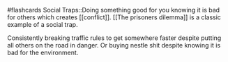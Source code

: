 #flashcards
Social Traps::Doing something good for you knowing it is bad for others which creates [[conflict]]. [[The prisoners dilemma]] is a classic example of a social trap.

Consistently breaking traffic rules to get somewhere faster despite putting all others on the road in danger. Or buying nestle shit despite knowing it is bad for the environment. 